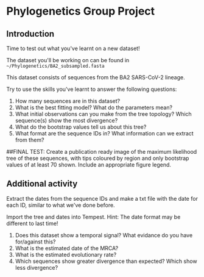 # Phylogenetics Group Project

## Introduction

Time to test out what you've learnt on a new dataset! 

The dataset you'll be working on can be found in `~/Phylogenetics/BA2_subsampled.fasta`

This dataset consists of sequences from the BA2 SARS-CoV-2 lineage.

Try to use the skills you've learnt to answer the following questions:

1. How many sequences are in this dataset?
2. What is the best fitting model? What do the parameters mean?
3. What initial observations can you make from the tree topology? Which sequence(s) show the most divergence?
4. What do the bootstrap values tell us about this tree?
5. What format are the sequence IDs in? What information can we extract from them?

##FINAL TEST:
Create a publication ready image of the maximum likelihood tree of these sequences, with tips coloured by region and only bootstrap values of at least 70 shown. Include an appropriate figure legend. 

## Additional activity

Extract the dates from the sequence IDs and make a txt file with the date for each ID, similar to what we've done before.

Import the tree and dates into Tempest.
Hint: The date format may be different to last time!

1. Does this dataset show a temporal signal? What evidance do you have for/against this?
2. What is the estimated date of the MRCA?
3. What is the estimated evolutionary rate?
4. Which sequences show greater divergence than expected? Which show less divergence? 